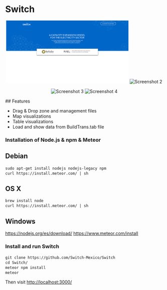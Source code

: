 # Switch

<p align="center">
  <img src="https://github.com/LexieCore/img/blob/master/Screenshot1.png" alt="Screenshot 1" height="200px"/>
  <img src="https://github.com/Switch-Mexico/Switch-GUI/blob/master/public/imgs/screenshots/dashboard_05.png" alt="Screenshot 2" height="200px"/>
</p>
<p align="center">
  <img src="https://github.com/Switch-Mexico/Switch-GUI/blob/master/public/imgs/screenshots/dashboard_07.png" alt="Screenshot 3" height="200px"/>
  <img src="https://github.com/Switch-Mexico/Switch-GUI/blob/master/public/imgs/screenshots/dashboard_03.png" alt="Screenshot 4" height="200px"/>
</p>
## Features

* Drag & Drop zone and management files
* Map visualizations
* Table visualizations
* Load and show data from BuildTrans.tab file





### Installation of Node.js & npm & Meteor

## Debian

```Shell
sudo apt-get install nodejs nodejs-legacy npm
curl https://install.meteor.com/ | sh
```
##  OS X

```Shell
brew install node
curl https://install.meteor.com/ | sh
```
## Windows

https://nodejs.org/es/download/
https://www.meteor.com/install

### Install and run Switch

```Shell
git clone https://github.com/Switch-Mexico/Switch
cd Switch/
meteor npm install
meteor
```

Then visit [http://localhost:3000/](http://localhost:3000/)
